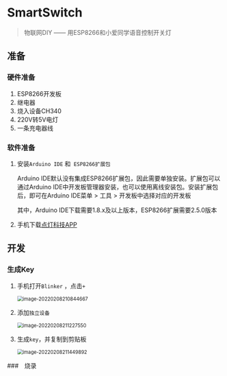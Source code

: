 # SmartSwitch
> 物联网DIY —— 用ESP8266和小爱同学语音控制开关灯

## 准备

### 硬件准备

1. ESP8266开发板
2. 继电器
3. 烧入设备CH340
4. 220V转5V电灯
5. 一条充电器线

### 软件准备

1. 安装`Arduino IDE` 和` ESP8266扩展包`

   Arduino IDE默认没有集成ESP8266扩展包，因此需要单独安装。扩展包可以通过Arduino IDE中开发板管理器安装，也可以使用离线安装包。安装扩展包后，即可在Arduino IDE菜单 > 工具 > 开发板中选择对应的开发板

   其中，Arduino IDE下载需要1.8.x及以上版本，ESP8266扩展需要2.5.0版本

2. 手机下载[点灯科技APP](diandeng.tech/home) 

## 开发

### 生成Key

1. 手机打开`Blinker` ，点击`+`

   <img src="https://gitee.com/seasontong/image/raw/master/img/image-20220208210844667.png" alt="image-20220208210844667" style="zoom:80%;" />

2. 添加`独立设备`

   <img src="https://gitee.com/seasontong/image/raw/master/img/image-20220208211227550.png" alt="image-20220208211227550" style="zoom: 80%;" />

3. 生成`key`，并复制到剪贴板

   

   <img src="https://gitee.com/seasontong/image/raw/master/img/image-20220208211449892.png" alt="image-20220208211449892" style="zoom:80%;" />

###　烧录